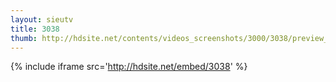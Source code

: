 ```yaml
---
layout: sieutv
title: 3038
thumb: http://hdsite.net/contents/videos_screenshots/3000/3038/preview_360p.mp4.jpg
---
```

{% include iframe src='http://hdsite.net/embed/3038' %}
 
